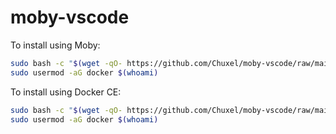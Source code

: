 # moby-vscode

To install using Moby:

```bash
sudo bash -c "$(wget -qO- https://github.com/Chuxel/moby-vscode/raw/main/install-moby.sh)"
sudo usermod -aG docker $(whoami)
```

To install using Docker CE:


```bash
sudo bash -c "$(wget -qO- https://github.com/Chuxel/moby-vscode/raw/main/install-moby.sh)" -- false
sudo usermod -aG docker $(whoami)
```
